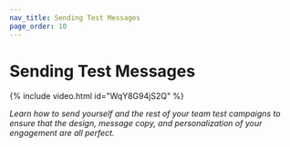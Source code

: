 ```yaml
---
nav_title: Sending Test Messages
page_order: 10
---
```


# Sending Test Messages

{% include video.html id="WqY8G94jS2Q" %}

_Learn how to send yourself and the rest of your team test campaigns to ensure that the design, message copy, and personalization of your engagement are all perfect._
